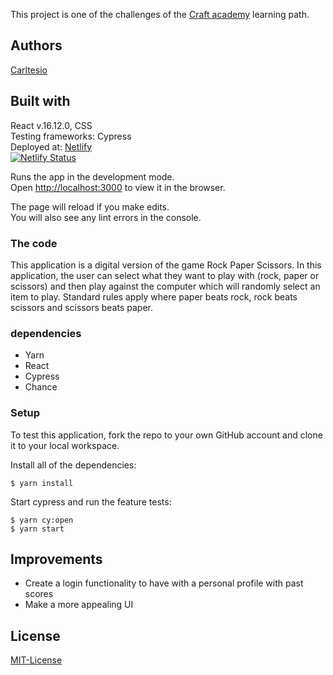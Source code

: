 This project is one of the challenges of the [Craft academy](https://github.com/CraftAcademy) learning path.

## Authors

[Carltesio](https://github.com/Carltesio)

## Built with
React v.16.12.0, CSS <br>
Testing frameworks: Cypress<br>
Deployed at: [Netlify](https://carltesio-rps-game.netlify.app/)<br>
[![Netlify Status](https://api.netlify.com/api/v1/badges/21da7728-fba0-42c9-ba40-ffb0eadb7f81/deploy-status)](https://app.netlify.com/sites/carltesio-rps-game/deploys)<br>

Runs the app in the development mode.<br />
Open [http://localhost:3000](http://localhost:3000) to view it in the browser.

The page will reload if you make edits.<br />
You will also see any lint errors in the console.

### The code
This application is a digital version of the game Rock Paper Scissors. In this application, the user can select what they want to play with (rock, paper or scissors) and then play against the computer which will randomly select an item to play. Standard rules apply where paper beats rock, rock beats scissors and scissors beats paper.

### dependencies

* Yarn
* React
* Cypress
* Chance

### Setup

To test this application, fork the repo to your own GitHub account and clone it to your local workspace.

Install all of the dependencies:

```
$ yarn install
``` 

Start cypress and run the feature tests:

```
$ yarn cy:open
$ yarn start
``` 


## Improvements

* Create a login functionality to have with a personal profile with past scores
* Make a more appealing UI

## License
[MIT-License](https://en.wikipedia.org/wiki/MIT_License)
